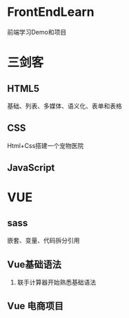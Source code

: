 # FrontEndLearn

前端学习Demo和项目

# 三剑客

## HTML5

基础、列表、多媒体、语义化、表单和表格

## CSS

Html+Css搭建一个宠物医院


## JavaScript


# VUE

## sass

嵌套、变量、代码拆分引用

## Vue基础语法

1. 联手计算器开始熟悉基础语法

## Vue 电商项目
